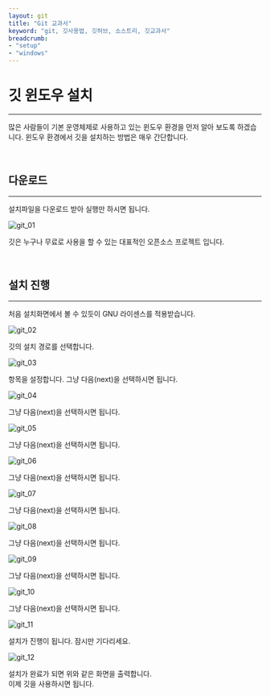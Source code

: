 ```yaml
---
layout: git
title: "Git 교과서"
keyword: "git, 깃사용법, 깃허브, 소스트리, 깃교과서"
breadcrumb:
- "setup"
- "windows"
---
```


# 깃 윈도우 설치
---
많은 사람들이 기본 운영체제로 사용하고 있는 윈도우 환경을 먼저 알아 보도록 하겠습니다. 윈도우 환경에서 깃을 설치하는 방법은 매우 간단합니다. 

<br>

## 다운로드
---
설치파일을 다운로드 받아 실행만 하시면 됩니다.

![git_01](./img/git_01.png)

깃은 누구나 무료로 사용을 할 수 있는 대표적인 오픈소스 프로젝트 입니다. 

<br>

## 설치 진행
---
처음 설치화면에서 볼 수 있듯이 GNU 라이센스를 적용받습니다.

![git_02](./img/git_02.png)

깃의 설치 경로를 선택합니다.

![git_03](./img/git_03.png)

항목을 설정합니다. 그냥 다음(next)을 선택하시면 됩니다.

![git_04](./img/git_04.png)

그냥 다음(next)을 선택하시면 됩니다.

![git_05](./img/git_05.png)

그냥 다음(next)을 선택하시면 됩니다.

![git_06](./img/git_06.png)

그냥 다음(next)을 선택하시면 됩니다.

![git_07](./img/git_07.png)

그냥 다음(next)을 선택하시면 됩니다.

![git_08](./img/git_08.png)

그냥 다음(next)을 선택하시면 됩니다.

![git_09](./img/git_09.png)

그냥 다음(next)을 선택하시면 됩니다.

![git_10](./img/git_10.png)

그냥 다음(next)을 선택하시면 됩니다.

![git_11](./img/git_11.png)

설치가 진행이 됩니다. 잠시만 기다리세요.

![git_12](./img/git_12.png)

설치가 완료가 되면 위와 같은 화면을 출력합니다.  
이제 깃을 사용하시면 됩니다.

<br>